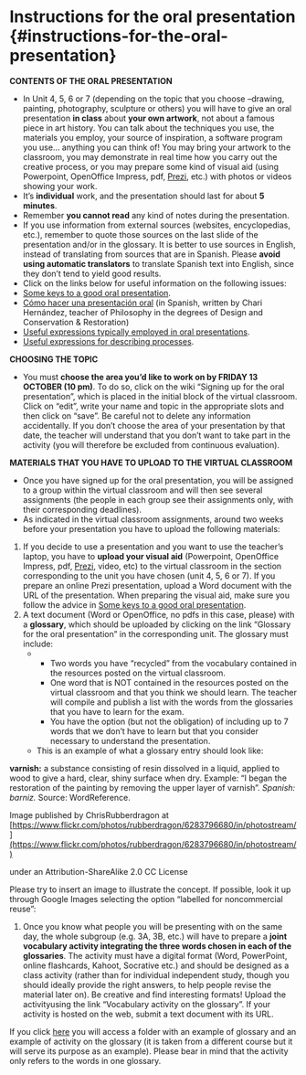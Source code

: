 # Instructions for the oral presentation {#instructions-for-the-oral-presentation}

**CONTENTS OF THE ORAL PRESENTATION**

*   In Unit 4, 5, 6 or 7 (depending on the topic that you choose –drawing, painting, photography, sculpture or others) you will have to give an oral presentation **in class** about **your own artwork**, not about a famous piece in art history. You can talk about the techniques you use, the materials you employ, your source of inspiration, a software program you use... anything you can think of! You may bring your artwork to the classroom, you may demonstrate in real time how you carry out the creative process, or you may prepare some kind of visual aid (using Powerpoint, OpenOffice Impress, pdf, [Prezi](http://prezi.com/prezi-for-education/), etc.) with photos or videos showing your work.
*   It’s **individual** work, and the presentation should last for about **5 minutes**.
*   Remember **you cannot read** any kind of notes during the presentation.
*   If you use information from external sources (websites, encyclopedias, etc.), remember to quote those sources on the last slide of the presentation and/or in the glossary. It is better to use sources in English, instead of translating from sources that are in Spanish. Please **avoid using automatic translators** to translate Spanish text into English, since they don’t tend to yield good results.
*   Click on the links below for useful information on the following issues:
*   [Some keys to a good oral presentation](http://prezi.com/u6wi2l4tlf6r/?utm_campaign=share&utm_medium=copy).
*   [Cómo hacer una presentación oral](https://drive.google.com/file/d/0B4kC37sWcWhwMFU2Q19nUmxLMVk/edit?usp=sharing) (in Spanish, written by Chari Hernández, teacher of Philosophy in the degrees of Design and Conservation &amp; Restoration)
*   [Useful expressions typically employed in oral presentations](http://www.prolancom.com/index.php/business-english?id=317amp;catid=41).
*   [Useful expressions for describing processes](http://www.ieltsbuddy.com/ielts-process-diagram.html).

**CHOOSING THE TOPIC**

*   You must **choose the area you’d like to work on by FRIDAY 13 OCTOBER (10 pm)**. To do so, click on the wiki “Signing up for the oral presentation”, which is placed in the initial block of the virtual classroom. Click on “edit”, write your name and topic in the appropriate slots and then click on “save”. Be careful not to delete any information accidentally. If you don’t choose the area of your presentation by that date, the teacher will understand that you don’t want to take part in the activity (you will therefore be excluded from continuous evaluation).

**MATERIALS THAT YOU HAVE TO UPLOAD TO THE VIRTUAL CLASSROOM**

*   Once you have signed up for the oral presentation, you will be assigned to a group within the virtual classroom and will then see several assignments (the people in each group see their assignments only, with their corresponding deadlines).
*   As indicated in the virtual classroom assignments, around two weeks before your presentation you have to upload the following materials:

1.  If you decide to use a presentation and you want to use the teacher’s laptop, you have to **upload your visual aid** (Powerpoint, OpenOffice Impress, pdf, [Prezi](http://prezi.com/prezi-for-education/), video, etc) to the virtual classroom in the section corresponding to the unit you have chosen (unit 4, 5, 6 or 7). If you prepare an online Prezi presentation, upload a Word document with the URL of the presentation. When preparing the visual aid, make sure you follow the advice in [Some keys to a good oral presentation](http://prezi.com/u6wi2l4tlf6r/?utm_campaign=share&utm_medium=copy).
2.  A text document (Word or OpenOffice, no pdfs in this case, please) with a **glossary**, which should be uploaded by clicking on the link “Glossary for the oral presentation” in the corresponding unit. The glossary must include:
    *   *   Two words you have “recycled” from the vocabulary contained in the resources posted on the virtual classroom.
        *   One word that is NOT contained in the resources posted on the virtual classroom and that you think we should learn. The teacher will compile and publish a list with the words from the glossaries that you have to learn for the exam.
        *   You have the option (but not the obligation) of including up to 7 words that we don’t have to learn but that you consider necessary to understand the presentation.
    *   This is an example of what a glossary entry should look like:

**varnish:** a substance consisting of resin dissolved in a liquid, applied to wood to give a hard, clear, shiny surface when dry. Example: “I began the restoration of the painting by removing the upper layer of varnish”. _Spanish: barniz._ Source: WordReference.

Image published by ChrisRubberdragon at [https://www.flickr.com/photos/rubberdragon/6283796680/in/photostream/](https://www.flickr.com/photos/rubberdragon/6283796680/in/photostream/)

under an Attribution-ShareAlike 2.0 CC License

Please try to insert an image to illustrate the concept. If possible, look it up through Google Images selecting the option “labelled for noncommercial reuse”:

1.  Once you know what people you will be presenting with on the same day, the whole subgroup (e.g. 3A, 3B, etc.) will have to prepare a **joint vocabulary activity integrating the three words chosen in each of the glossaries**. The activity must have a digital format (Word, PowerPoint, online flashcards, Kahoot, Socrative etc.) and should be designed as a class activity (rather than for individual independent study, though you should ideally provide the right answers, to help people revise the material later on). Be creative and find interesting formats! Upload the activityusing the link “Vocabulary activity on the glossary”. If your activity is hosted on the web, submit a text document with its URL.

If you click [here](https://drive.google.com/folderview?id=0B4atUfD146xBaUpUU3RQNzJGNG8&usp=sharing) you will access a folder with an example of glossary and an example of activity on the glossary (it is taken from a different course but it will serve its purpose as an example). Please bear in mind that the activity only refers to the words in one glossary.